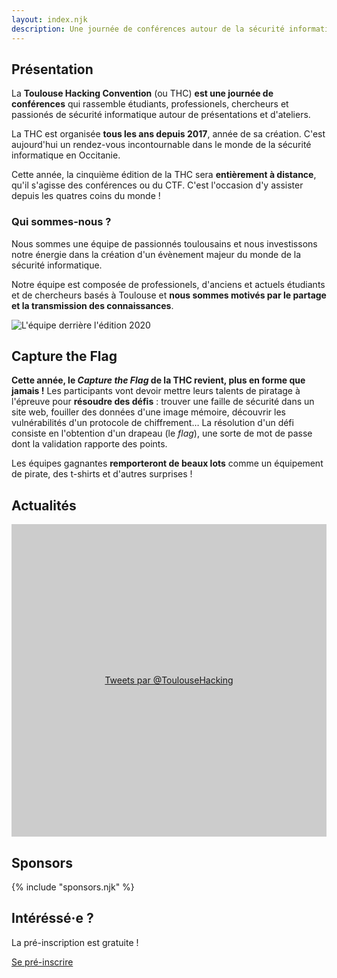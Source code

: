 ```yaml
---
layout: index.njk
description: Une journée de conférences autour de la sécurité informatique, 100% en ligne cette année.
---
```


<h2 id="intro">Présentation</h2>

La **Toulouse Hacking Convention** (ou THC) **est une journée de conférences** qui rassemble étudiants, professionels, chercheurs et passionés de sécurité informatique autour de présentations et d'ateliers.

La THC est organisée **tous les ans depuis 2017**, année de sa création. C'est aujourd'hui un rendez-vous incontournable dans le monde de la sécurité informatique en Occitanie.

Cette année, la cinquième édition de la THC sera **entièrement à distance**, qu'il s'agisse des conférences ou du CTF. C'est l'occasion d'y assister depuis les quatres coins du monde !

<div class="text-and-image"><div class="text">

### Qui sommes-nous ?

Nous sommes une équipe de passionnés toulousains et nous investissons notre énergie dans la création d'un évènement majeur du monde de la sécurité informatique.

Notre équipe est composée de professionels, d'anciens et actuels étudiants et de chercheurs basés à Toulouse et **nous sommes motivés par le partage et la transmission des connaissances**.

</div>
<div class="image"><img src="url:~/resources/team.jpg?width=960&as=webp" alt="L'équipe derrière l'édition 2020"></div>
</div>

<h2 id="ctf">Capture the Flag</h2>

**Cette année, le _Capture the Flag_ de la THC revient, plus en forme que jamais !** Les participants vont devoir mettre leurs talents de piratage à l'épreuve pour **résoudre des défis** : trouver une faille de sécurité dans un site web, fouiller des données d'une image mémoire, découvrir les vulnérabilités d'un protocole de chiffrement… La résolution d'un défi consiste en l'obtention d'un drapeau (le _flag_), une sorte de mot de passe dont la validation rapporte des points.

Les équipes gagnantes **remporteront de beaux lots** comme un équipement de pirate, des t-shirts et d'autres surprises !

<!-- ## Oratrices et orateurs -->

<h2 id="news">Actualités</h2>

<a class="twitter-timeline" data-height="500" data-dnt="true" data-theme="light" href="https://twitter.com/ToulouseHacking?ref_src=twsrc%5Etfw" style="display: block; height: 500px; background: #ccc; line-height: 500px; text-align: center;">Tweets par @ToulouseHacking</a>

<script async src="https://platform.twitter.com/widgets.js" charset="utf-8"></script>

<h2 id="sponsors">Sponsors</h2>

{% include "sponsors.njk" %}

## Intéréssé·e ?

La pré-inscription est gratuite !

<p class="_center"><a href="{{ links.tickets }}" class="button-link">Se pré-inscrire</a></p>
